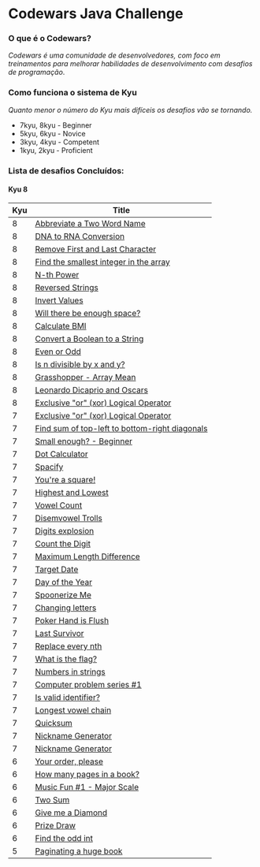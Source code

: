 #  Codewars Java Challenge

### O que é o Codewars?
_Codewars é uma comunidade de desenvolvedores, com foco em treinamentos para melhorar habilidades de desenvolvimento com
desafios de programação_.

### Como funciona o sistema de Kyu
_Quanto menor o número do Kyu mais difíceis os desafios vão se tornando._

- 7kyu, 8kyu - Beginner
- 5kyu, 6kyu - Novice
- 3kyu, 4kyu - Competent
- 1kyu, 2kyu - Proficient


### Lista de desafios Concluídos: 

#### Kyu 8

| Kyu | Title                                                                                                    |
|-----|----------------------------------------------------------------------------------------------------------|
| 8   | [Abbreviate a Two Word Name](src/main/java/com/br/javawars/kyu_8/abbreviate)                             |
| 8   | [DNA to RNA Conversion](https://www.codewars.com/kata/5556282156230d0e5e000089)                          | 
| 8   | [Remove First and Last Character](https://www.codewars.com/kata/56bc28ad5bdaeb48760009b0)                | 
| 8   | [Find the smallest integer in the array](https://www.codewars.com/kata/55a2d7ebe362935a210000b2)         |
| 8   | [N-th Power](https://www.codewars.com/kata/57d814e4950d8489720008db)                                     |
| 8   | [Reversed Strings](https://www.codewars.com/kata/5168bb5dfe9a00b126000018)                               | 
| 8   | [Invert Values](https://www.codewars.com/kata/5899dc03bc95b1bf1b0000ad)                                  | 
| 8   | [Will there be enough space?](https://www.codewars.com/kata/5875b200d520904a04000003)                    | 
| 8   | [Calculate BMI](https://www.codewars.com/kata/57a429e253ba3381850000fb)                                  | 
| 8   | [Convert a Boolean to a String](https://www.codewars.com/kata/551b4501ac0447318f0009cd)                  | 
| 8   | [Even or Odd](https://www.codewars.com/kata/53da3dbb4a5168369a0000fe)                                    | 
| 8   | [Is n divisible by x and y?](https://www.codewars.com/kata/5545f109004975ea66000086)                     | 
| 8   | [Grasshopper - Array Mean](https://www.codewars.com/kata/55d277882e139d0b6000005d)                       | 
| 8   | [Leonardo Dicaprio and Oscars](https://www.codewars.com/kata/56d49587df52101de70011e4)                   | 
| 8   | [Exclusive "or" (xor) Logical Operator](https://www.codewars.com/kata/56fa3c5ce4d45d2a52001b3c)          |
| 7   | [Exclusive "or" (xor) Logical Operator](https://www.codewars.com/kata/56fa3c5ce4d45d2a52001b3c)          | 
| 7   | [Find sum of top-left to bottom-right diagonals](https://www.codewars.com/kata/5545f109004975ea66000086) |
| 7   | [Small enough? - Beginner](https://www.codewars.com/kata/57cc981a58da9e302a000214)                       | 
| 7   | [Dot Calculator](https://www.codewars.com/kata/6071ef9cbe6ec400228d9531)                                 | 
| 7   | [Spacify](https://www.codewars.com/kata/57f8ee485cae443c4d000127)                                        | 
| 7   | [You're a square!](https://www.codewars.com/kata/54c27a33fb7da0db0100040e)                               | 
| 7   | [Highest and Lowest](https://www.codewars.com/kata/554b4ac871d6813a03000035)                             | 
| 7   | [Vowel Count](https://www.codewars.com/kata/54ff3102c1bad923760001f3)                                    | 
| 7   | [Disemvowel Trolls](https://www.codewars.com/kata/52fba66badcd10859f00097e)                              | 
| 7   | [Digits explosion](https://www.codewars.com/kata/585b1fafe08bae9988000314)                               | 
| 7   | [Count the Digit](https://www.codewars.com/kata/566fc12495810954b1000030/)                               | 
| 7   | [Maximum Length Difference](https://www.codewars.com/kata/5663f5305102699bad000056)                      | 
| 7   | [Target Date](src/main/java/com/br/javawars/kyu_7/targetdate)                                            |                                                
| 7   | [Day of the Year](src/main/java/com/br/javawars/kyu_7/dayoftheyear)                                      | 
| 7   | [Spoonerize Me](https://www.codewars.com/kata/56b8903933dbe5831e000c76)                                  | 
| 7   | [Changing letters](https://www.codewars.com/kata/5831c204a31721e2ae000294/)                              |
| 7   | [Poker Hand is Flush](https://www.codewars.com/kata/5acbc3b3481ebb23a400007d)                            | 
| 7   | [Last Survivor](https://www.codewars.com/kata/609eee71109f860006c377d1)                                  | 
| 7   | [Replace every nth](https://www.codewars.com/kata/57fcaed83206fb15fd00027a)                              | 
| 7   | [What is the flag?](https://www.codewars.com/kata/61efc02e4fd88600343b5c58)                              | 
| 7   | [Numbers in strings](https://www.codewars.com/kata/59dd2c38f703c4ae5e000014)                             | 
| 7   | [Computer problem series #1](https://www.codewars.com/kata/5d49c93d089c6e000ff8428c)                     | 
| 7   | [Is valid identifier?](https://www.codewars.com/kata/563a8656d52a79f06c00001f)                           | 
| 7   | [Longest vowel chain](https://www.codewars.com/kata/59c5f4e9d751df43cf000035)                            | 
| 7   | [Quicksum](https://www.codewars.com/kata/569924899aa8541eb200003f)                                       | 
| 7   | [Nickname Generator](src/main/java/com/br/javawars/kyu_7/nicknamegenerator)                              |
| 7   | [Nickname Generator](src/main/java/com/br/javawars/kyu_7/smallestvalueofanarray)                         |
| 6   | [Your order, please](https://www.codewars.com/kata/55c45be3b2079eccff00010f)                             | 
| 6   | [How many pages in a book?](https://www.codewars.com/kata/622de76d28bf330057cd6af8)                      | 
| 6   | [Music Fun #1 - Major Scale](https://www.codewars.com/kata/5c1b25bc85042749e9000043)                     | 
| 6   | [Two Sum](https://www.codewars.com/kata/52c31f8e6605bcc646000082)                                        | 
| 6   | [Give me a Diamond](https://www.codewars.com/kata/5503013e34137eeeaa001648)                              | 
| 6   | [Prize Draw](https://www.codewars.com/kata/5616868c81a0f281e500005c)                                     |
| 6   | [Find the odd int](src/main/java/com/br/javawars/kyu_6/oddint)                                           |
| 5   | [Paginating a huge book](https://www.codewars.com/kata/55905b7597175ffc1a00005a)                         |
